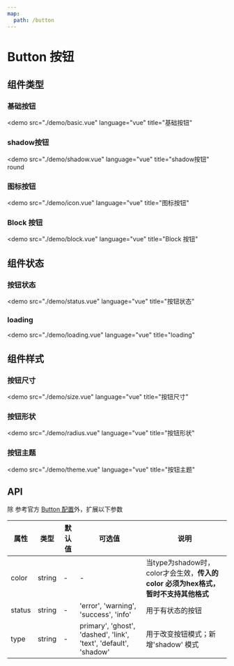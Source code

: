 ```yaml
---
map:
  path: /button
---
```


# Button 按钮

<!-- ## url

<demo src="./demo/basiccopy.vue"
  language="vue"
  title="url"
  >
</demo> -->

## 组件类型

### 基础按钮

<demo src="./demo/basic.vue"
  language="vue"
  title="基础按钮"
  >
</demo>

### shadow按钮

<demo src="./demo/shadow.vue"
  language="vue"
  title="shadow按钮"
  round
  >
</demo>

### 图标按钮

<demo src="./demo/icon.vue"
  language="vue"
  title="图标按钮"
  >
</demo>

### Block 按钮

<demo src="./demo/block.vue"
  language="vue"
  title="Block 按钮"
  >
</demo>

## 组件状态

### 按钮状态

<demo src="./demo/status.vue"
  language="vue"
  title="按钮状态"
  >
</demo>

### loading

<demo src="./demo/loading.vue"
  language="vue"
  title="loading"
  >
</demo>

## 组件样式

### 按钮尺寸

<demo src="./demo/size.vue"
  language="vue"
  title="按钮尺寸"
  >
</demo>

### 按钮形状

<demo src="./demo/radius.vue"
  language="vue"
  title="按钮形状"
  >
</demo>

### 按钮主题

<demo src="./demo/theme.vue"
  language="vue"
  title="按钮主题"
  >
</demo>

## API

除 参考官方 [Button 配置](https://2x.antdv.com/components/button-cn#API)外，扩展以下参数

| 属性               | 类型                                                      | 默认值  | 可选值 | 说明                     |
| ------------------ | --------------------------------------------------------- | ------- | ------ | ------------------------ |
| color      | string                                              | -  |  -  |  当type为shadow时，color才会生效，**传入的color 必须为hex格式，暂时不支持其他格式**  |
| status      | string                                              | -  | 'error', 'warning', 'success', 'info'      |  用于有状态的按钮 |
| type      | string                                              | -  | primary', 'ghost', 'dashed', 'link', 'text', 'default', 'shadow'      |  用于改变按钮模式；新增'shadow' 模式 |
